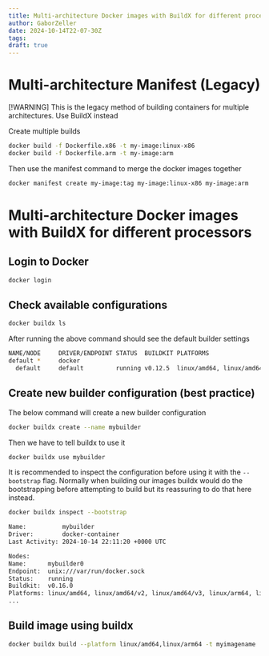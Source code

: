 ```yaml
---
title: Multi-architecture Docker images with BuildX for different processors
author: GaborZeller
date: 2024-10-14T22-07-30Z
tags:
draft: true
---
```


# Multi-architecture Manifest (Legacy)

[!WARNING] This is the legacy method of building containers for multiple architectures. Use BuildX instead

Create multiple builds

```sh
docker build -f Dockerfile.x86 -t my-image:linux-x86
docker build -f Dockerfile.arm -t my-image:arm
```

Then use the manifest command to merge the docker images together

```sh
docker manifest create my-image:tag my-image:linux-x86 my-image:arm
````


# Multi-architecture Docker images with BuildX for different processors

## Login to Docker
```sh
docker login
```

## Check available configurations

```sh
docker buildx ls
```

After running the above command should see the default builder settings

```sh
NAME/NODE     DRIVER/ENDPOINT STATUS  BUILDKIT PLATFORMS
default *     docker
  default     default         running v0.12.5  linux/amd64, linux/amd64/v2, linux/amd64/v3, linux/arm64, linux/riscv64, linux/ppc64le, linux/s390x, linux/386, linux/mips64le, linux/mips64, linux/arm/v7, linux/arm/v6
```

## Create new builder configuration (best practice)

The below command will create a new builder configuration

```sh
docker buildx create --name mybuilder 
```

Then we have to tell buildx to use it

```sh
docker buildx use mybuilder
```

It is recommended to inspect the configuration before using it with the `--bootstrap` flag. Normally when building our images buildx would do the bootstrapping before attempting to build but its reassuring to do that here instead.

```sh
docker buildx inspect --bootstrap
```
```sh
Name:          mybuilder
Driver:        docker-container
Last Activity: 2024-10-14 22:11:20 +0000 UTC

Nodes:
Name:      mybuilder0
Endpoint:  unix:///var/run/docker.sock
Status:    running
Buildkit:  v0.16.0
Platforms: linux/amd64, linux/amd64/v2, linux/amd64/v3, linux/arm64, linux/riscv64, linux/ppc64le, linux/s390x, linux/386, linux/mips64le, linux/mips64, linux/arm/v7, linux/arm/v6
...
```

## Build image using buildx

```sh
docker buildx build --platform linux/amd64,linux/arm64 -t myimagename .
```

